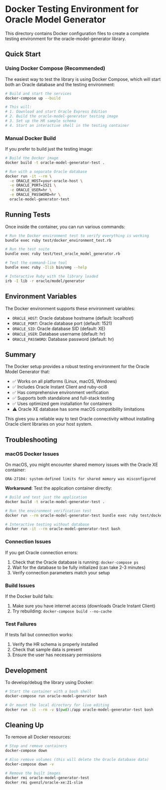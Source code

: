 # Docker Testing Environment for Oracle Model Generator

This directory contains Docker configuration files to create a complete testing environment for the oracle-model-generator library.

## Quick Start

### Using Docker Compose (Recommended)

The easiest way to test the library is using Docker Compose, which will start both an Oracle database and the testing environment:

```bash
# Build and start the services
docker-compose up --build

# This will:
# 1. Download and start Oracle Express Edition
# 2. Build the oracle-model-generator testing image
# 3. Set up the HR sample schema
# 4. Start an interactive shell in the testing container
```

### Manual Docker Build

If you prefer to build just the testing image:

```bash
# Build the Docker image
docker build -t oracle-model-generator-test .

# Run with a separate Oracle database
docker run -it --rm \
  -e ORACLE_HOST=your-oracle-host \
  -e ORACLE_PORT=1521 \
  -e ORACLE_USER=hr \
  -e ORACLE_PASSWORD=hr \
  oracle-model-generator-test
```

## Running Tests

Once inside the container, you can run various commands:

```bash
# Run the Docker environment test to verify everything is working
bundle exec ruby test/docker_environment_test.rb

# Run the test suite
bundle exec ruby test/test_oracle_model_generator.rb

# Test the command-line tool
bundle exec ruby -Ilib bin/omg --help

# Interactive Ruby with the library loaded
irb -I lib -r oracle/model/generator
```

## Environment Variables

The Docker environment supports these environment variables:

- `ORACLE_HOST`: Oracle database hostname (default: localhost)
- `ORACLE_PORT`: Oracle database port (default: 1521)
- `ORACLE_SID`: Oracle database SID (default: XE)
- `ORACLE_USER`: Database username (default: hr)
- `ORACLE_PASSWORD`: Database password (default: hr)

## Summary

The Docker setup provides a robust testing environment for the Oracle Model Generator that:

- ✅ Works on all platforms (Linux, macOS, Windows)
- ✅ Includes Oracle Instant Client and ruby-oci8
- ✅ Has comprehensive environment verification
- ✅ Supports both standalone and full-stack testing
- ✅ Uses optimized gem installation for containers
- ⚠️  Oracle XE database has some macOS compatibility limitations

This gives you a reliable way to test Oracle connectivity without installing Oracle client libraries on your host system.

## Troubleshooting

### macOS Docker Issues

On macOS, you might encounter shared memory issues with the Oracle XE container:

```
ORA-27104: system-defined limits for shared memory was misconfigured
```

**Workaround**: Test the application container directly:

```bash
# Build and test just the application
docker build -t oracle-model-generator-test .

# Run the environment verification test
docker run --rm oracle-model-generator-test bundle exec ruby test/docker_environment_test.rb

# Interactive testing without database
docker run -it --rm oracle-model-generator-test bash
```

### Connection Issues

If you get Oracle connection errors:

1. Check that the Oracle database is running: `docker-compose ps`
2. Wait for the database to be fully initialized (can take 2-3 minutes)
3. Verify connection parameters match your setup

### Build Issues

If the Docker build fails:

1. Make sure you have internet access (downloads Oracle Instant Client)
2. Try rebuilding: `docker-compose build --no-cache`

### Test Failures

If tests fail but connection works:

1. Verify the HR schema is properly installed
2. Check that sample data is present
3. Ensure the user has necessary permissions

## Development

To develop/debug the library using Docker:

```bash
# Start the container with a bash shell
docker-compose run oracle-model-generator bash

# Or mount the local directory for live editing
docker run -it --rm -v $(pwd):/app oracle-model-generator-test bash
```

## Cleaning Up

To remove all Docker resources:

```bash
# Stop and remove containers
docker-compose down

# Also remove volumes (this will delete the Oracle database data)
docker-compose down -v

# Remove the built images
docker rmi oracle-model-generator-test
docker rmi gvenzl/oracle-xe:21-slim
```
